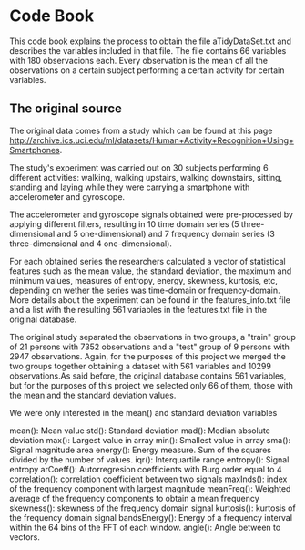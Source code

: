Code Book
==========

This code book explains the process to obtain the file aTidyDataSet.txt and describes the variables included in that file. The file contains 66 variables with 180 observacions each. Every observation is the mean of all the observations on a certain subject performing a certain activity for certain variables.
## The original source
The original data comes from a study which can be found at this page http://archive.ics.uci.edu/ml/datasets/Human+Activity+Recognition+Using+Smartphones.

The  study's experiment was carried out on 30 subjects performing 6 different activities: walking, walking upstairs, walking downstairs, sitting, standing and laying while they were carrying a smartphone with accelerometer and gyroscope.

The accelerometer and gyroscope signals obtained were pre-processed by applying different filters, resulting in 10 time domain series (5 three-dimensional and 5 one-dimensional) and 7 frequency domain series (3 three-dimensional and 4 one-dimensional).
 
For each obtained series the researchers calculated a vector of statistical features such as the mean
value, the standard deviation, the maximum and minimum values, measures of entropy, energy, skewness,
kurtosis, etc, depending on wether the series was time-domain or frequency-domain. More details about the
experiment can be found in the features_info.txt file and a list with the resulting 561 variables in the
features.txt file in the original database.

The original study separated the observations in two groups, a "train" group of 21 persons with 7352 observations and a "test" group of 9 persons with 2947 observations. Again, for the purposes of this project we merged the two groups together obtaining a dataset with 561 variables and 10299 observations.As said before, the original database contains 561 variables, but for the purposes of this project we selected only 66 of them, those with the mean and the standard deviation values.  


We were only interested in the mean() and standard deviation variables



mean(): Mean value
std(): Standard deviation
mad(): Median absolute deviation 
max(): Largest value in array
min(): Smallest value in array
sma(): Signal magnitude area
energy(): Energy measure. Sum of the squares divided by the number of values. 
iqr(): Interquartile range 
entropy(): Signal entropy
arCoeff(): Autorregresion coefficients with Burg order equal to 4
correlation(): correlation coefficient between two signals
maxInds(): index of the frequency component with largest magnitude
meanFreq(): Weighted average of the frequency components to obtain a mean frequency
skewness(): skewness of the frequency domain signal 
kurtosis(): kurtosis of the frequency domain signal 
bandsEnergy(): Energy of a frequency interval within the 64 bins of the FFT of each window.
angle(): Angle between to vectors.

